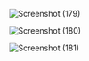 ![Screenshot (179)](https://github.com/user-attachments/assets/56d7a5c5-ea56-4b7d-92a5-96e6e02ecd89)

![Screenshot (180)](https://github.com/user-attachments/assets/6c293b89-ea00-4bca-9606-34cf505b2cd4)

![Screenshot (181)](https://github.com/user-attachments/assets/e04b2b74-4e5f-4e73-8fa8-3b43a5bba674)
